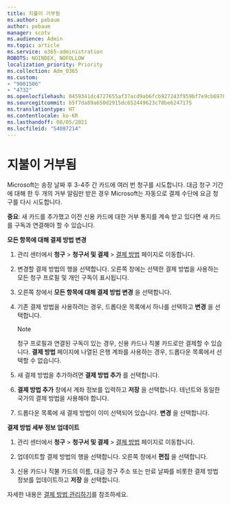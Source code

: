 ```yaml
---
title: 지불이 거부됨
ms.author: pebaum
author: pebaum
manager: scotv
ms.audience: Admin
ms.topic: article
ms.service: o365-administration
ROBOTS: NOINDEX, NOFOLLOW
localization_priority: Priority
ms.collection: Adm_O365
ms.custom:
- "9001506"
- "4732"
ms.openlocfilehash: 0459341dc4727655af37acd9ab6fcb927243f959bf7e9cb69787e3813658342d
ms.sourcegitcommit: b5f7da89a650d2915dc652449623c78be6247175
ms.translationtype: HT
ms.contentlocale: ko-KR
ms.lasthandoff: 08/05/2021
ms.locfileid: "54087214"
---
```

# <a name="your-payment-was-declined"></a>지불이 거부됨

Microsoft는 송장 날짜 후 3-4주 간 카드에 여러 번 청구를 시도합니다.  대금 청구 기간에 대해 한 두 개의 거부 알림만 받은 경우 Microsoft는 자동으로 결제 수단에 요금 청구를 다시 시도합니다.  

**중요**: 새 카드를 추가했고 이전 신용 카드에 대한 거부 통지를 계속 받고 있다면 새 카드를 구독과 연결해야 할 수 있습니다.

**모든 항목에 대해 결제 방법 변경**

1. 관리 센터에서 **청구** > **청구서 및 결제** > [결제 방법](https://go.microsoft.com/fwlink/p/?linkid=2018806) 페이지로 이동합니다.

2. 변경할 결제 방법의 행을 선택합니다. 오른쪽 창에는 선택한 결제 방법을 사용하는 모든 청구 프로필 및 개인 구독이 표시됩니다.

3. 오른쪽 창에서 **모든 항목에 대해 결제 방법 변경** 을 선택합니다.

4. 기존 결제 방법을 사용하려는 경우, 드롭다운 목록에서 하나를 선택하고 **변경** 을 선택합니다.

    > [!NOTE]
    > 청구 프로필과 연결된 구독이 있는 경우, 신용 카드나 직불 카드로만 결제할 수 있습니다. **결제 방법** 페이지에 나열된 은행 계좌를 사용하는 경우, 드롭다운 목록에서 선택할 수 없습니다.

5. 새 결제 방법을 추가하려면 **결제 방법 추가** 를 선택합니다.

6. **결제 방법 추가** 창에서 계좌 정보를 입력하고 **저장** 을 선택합니다. 테넌트와 동일한 국가의 결제 방법을 사용해야 합니다.

7. 드롭다운 목록에 새 결제 방법이 이미 선택되어 있습니다. **변경** 을 선택합니다.

**결제 방법 세부 정보 업데이트**

1. 관리 센터에서 **청구** > **청구서 및 결제** > [결제 방법](https://go.microsoft.com/fwlink/p/?linkid=2018806) 페이지로 이동합니다.

2. 업데이트할 결제 방법의 행을 선택합니다. 오른쪽 창에서 **편집** 을 선택합니다.

3. 신용 카드나 직불 카드의 이름, 대금 청구 주소 또는 만료 날짜를 비롯한 결제 방법 정보를 업데이트하고 **저장** 을 선택합니다.

자세한 내용은 [결제 방법 관리하기](https://docs.microsoft.com/microsoft-365/commerce/billing-and-payments/manage-payment-methods)를 참조하세요.